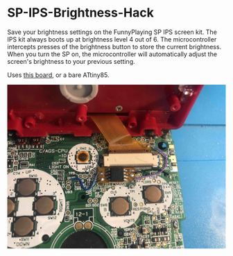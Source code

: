 # SP-IPS-Brightness-Hack
Save your brightness settings on the FunnyPlaying SP IPS screen kit. The IPS kit always boots up at brightness level 4 out of 6. The microcontroller intercepts presses of the brightness button to store the current brightness. When you turn the SP on, the microcontroller will automatically adjust the screen's brightness to your previous setting.

Uses [this board](https://github.com/orangeglo/Tiny85_SP_Breakout), or a bare ATtiny85.

![Photo of install](install.jpg)
